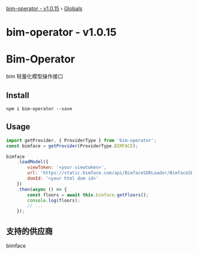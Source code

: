 [bim-operator - v1.0.15](README.md) › [Globals](globals.md)

# bim-operator - v1.0.15

# Bim-Operator

bim 轻量化模型操作接口

## Install

```shell
npm i bim-operator --save
```

## Usage

```js
import getProvider, { ProviderType } from 'bim-operator';
const bimface = getProvider(ProviderType.BIMFACE);

bimface
    .loadModel({
        viewToken: '<your viewtoken>',
        url: 'https://static.bimface.com/api/BimfaceSDKLoader/BimfaceSDKLoader@latest-release.js',
        domId: '<your html dom id>'
    })
    .then(async () => {
        const floors = await this.bimface.getFloors();
        console.log(floors);
        // ...
    });
```

## 支持的供应商

bimface
